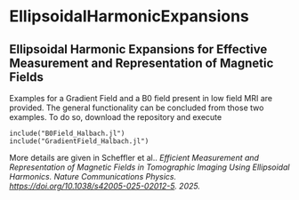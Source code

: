 # EllipsoidalHarmonicExpansions
## Ellipsoidal Harmonic Expansions for Effective Measurement and Representation of Magnetic Fields

Examples for a Gradient Field and a B0 field present in low field MRI are provided. The general functionality can be concluded from those two examples. To do so, download the repository and execute
```
include("B0Field_Halbach.jl")
include("GradientField_Halbach.jl")
```

More details are given in Scheffler et al.. *Efficient Measurement and Representation of Magnetic Fields in Tomographic Imaging Using Ellipsoidal Harmonics. Nature Communications Physics. https://doi.org/10.1038/s42005-025-02012-5. 2025.*
